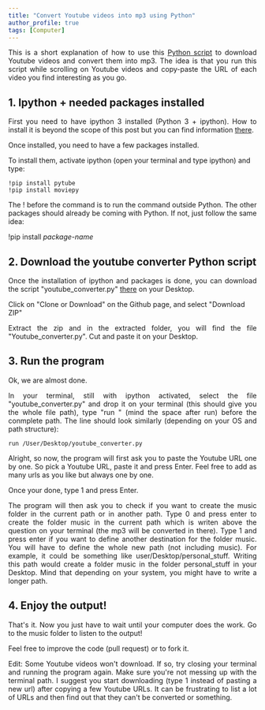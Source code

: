 ```yaml
---
title: "Convert Youtube videos into mp3 using Python"
author_profile: true
tags: [Computer]
---
```


<p align="justify"> 
This is a short explanation of how to use this
<a href="https://github.com/JLefortBesnard/YoutubeConverter">Python script</a>
to download Youtube videos and convert them into mp3. The idea is that you run this script while scrolling on Youtube videos and copy-paste the URL of each video you find interesting as you go.
</p>


## 1. Ipython + needed packages installed
<p align="justify"> 
First you need to have ipython 3 installed (Python 3 + ipython). How to install it is beyond the scope of this post but you can find information <a href="http://jeremylefortbesnard.de/LearnPythonandML/">there</a>.
</p>

Once installed, you need to have a few packages installed. 

To install them, activate ipython (open your terminal and type ipython) and type:

```
!pip install pytube
!pip install moviepy
```
<p align="justify"> 
The ! before the command is to run the command outside Python.
The other packages should already be coming with Python. If not, just follow the same idea: 
</p>

!pip install _package-name_

  
## 2. Download the youtube converter Python script
<p align="justify">
Once the installation of ipython and packages is done, you can download the script "youtube_converter.py" <a href="https://github.com/JLefortBesnard/YoutubeConverter">there</a> on your Desktop.
</p>

Click on "Clone or Download" on the Github page, and select "Download ZIP"

<p align="justify"> 
Extract the zip and in the extracted folder, you will find the file "Youtube_converter.py".
Cut and paste it on your Desktop.
</p>

## 3. Run the program

Ok, we are almost done.

<p align="justify">
In your terminal, still with ipython activated, select the file "youtube_converter.py" and drop it on your terminal (this should give you the whole file path), type "run " (mind the space after run) before the conmplete path. The line should look similarly (depending on your OS and path structure):
</p>

```
run /User/Desktop/youtube_converter.py
```
<p align="justify"> 
Alright, so now, the program will first ask you to paste the Youtube URL one by one. So pick a Youtube URL, paste it and press Enter. Feel free to add as many urls as you like but always one by one.
</p>

Once your done, type 1 and press Enter.

<p align="justify"> 
The program will then ask you to check if you want to create the music folder in the current path or in another path.
Type 0 and press enter to create the folder music in the current path which is writen above the question on your terminal (the mp3 will be converted in there).
Type 1 and press enter if you want to define another destination for the folder music. You will have to define the whole new path (not including music). For example, it could be something like user/Desktop/personal_stuff. Writing this path would create a folder music in the folder personal_stuff in your Desktop. Mind that depending on your system, you might have to write a longer path.
</p>



## 4. Enjoy the output!
<p align="justify"> 
That's it. Now you just have to wait until your computer does the work. 
Go to the music folder to listen to the output!
</p>

Feel free to improve the code (pull request) or to fork it.

<p align="justify"> 
Edit: Some Youtube videos won't download. If so, try closing your terminal and running the program again. Make sure you're not messing up with the terminal path. I suggest you start downloading (type 1 instead of pasting a new url) after copying a few Youtube URLs. It can be frustrating to list a lot of URLs and then find out that they can't be converted or something.
 </p>


